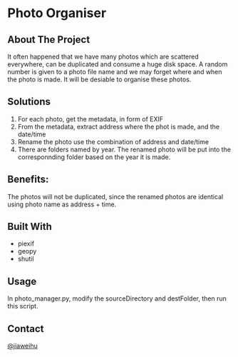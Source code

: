 # Photo Organiser

## About The Project
It often happened that we have many photos which are scattered everywhere, can be duplicated and consume a huge disk space. A random number is given to a photo file name and we may forget where and when the photo is made. It will be desiable to organise these photos.

## Solutions
1. For each photo, get the metadata, in form of EXIF
2. From the metadata, extract address where the phot is made, and the date/time
3. Rename the photo use the combination of address and date/time
4. There are folders named by year. The renamed photo will be put into the corresponnding folder based on the year it is made.

## Benefits:
The photos will not be duplicated, since the renamed photos are identical using photo name as address + time. 

## Built With
* piexif
* geopy
* shutil

## Usage
In photo_manager.py, modify the sourceDirectory and destFolder, then run this script. 

## Contact
[@jiaweihu](https://twitter.com/jiaweihu)

